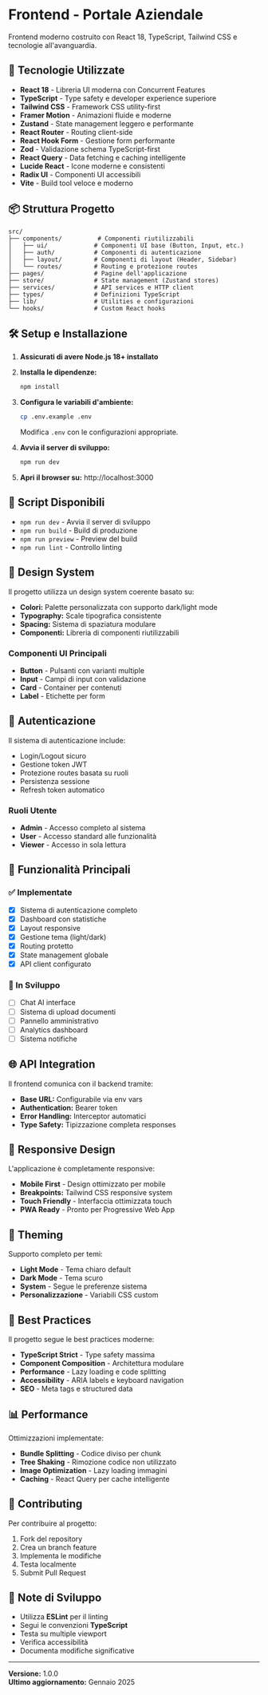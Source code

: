 # Frontend - Portale Aziendale

Frontend moderno costruito con React 18, TypeScript, Tailwind CSS e tecnologie all'avanguardia.

## 🚀 Tecnologie Utilizzate

- **React 18** - Libreria UI moderna con Concurrent Features
- **TypeScript** - Type safety e developer experience superiore
- **Tailwind CSS** - Framework CSS utility-first
- **Framer Motion** - Animazioni fluide e moderne
- **Zustand** - State management leggero e performante
- **React Router** - Routing client-side
- **React Hook Form** - Gestione form performante
- **Zod** - Validazione schema TypeScript-first
- **React Query** - Data fetching e caching intelligente
- **Lucide React** - Icone moderne e consistenti
- **Radix UI** - Componenti UI accessibili
- **Vite** - Build tool veloce e moderno

## 📦 Struttura Progetto

```
src/
├── components/          # Componenti riutilizzabili
│   ├── ui/             # Componenti UI base (Button, Input, etc.)
│   ├── auth/           # Componenti di autenticazione
│   ├── layout/         # Componenti di layout (Header, Sidebar)
│   └── routes/         # Routing e protezione routes
├── pages/              # Pagine dell'applicazione
├── store/              # State management (Zustand stores)
├── services/           # API services e HTTP client
├── types/              # Definizioni TypeScript
├── lib/                # Utilities e configurazioni
└── hooks/              # Custom React hooks
```

## 🛠️ Setup e Installazione

1. **Assicurati di avere Node.js 18+ installato**

2. **Installa le dipendenze:**
   ```bash
   npm install
   ```

3. **Configura le variabili d'ambiente:**
   ```bash
   cp .env.example .env
   ```
   Modifica `.env` con le configurazioni appropriate.

4. **Avvia il server di sviluppo:**
   ```bash
   npm run dev
   ```

5. **Apri il browser su:** http://localhost:3000

## 🔧 Script Disponibili

- `npm run dev` - Avvia il server di sviluppo
- `npm run build` - Build di produzione
- `npm run preview` - Preview del build
- `npm run lint` - Controllo linting

## 🎨 Design System

Il progetto utilizza un design system coerente basato su:

- **Colori:** Palette personalizzata con supporto dark/light mode
- **Typography:** Scale tipografica consistente
- **Spacing:** Sistema di spaziatura modulare
- **Componenti:** Libreria di componenti riutilizzabili

### Componenti UI Principali

- **Button** - Pulsanti con varianti multiple
- **Input** - Campi di input con validazione
- **Card** - Container per contenuti
- **Label** - Etichette per form

## 🔐 Autenticazione

Il sistema di autenticazione include:

- Login/Logout sicuro
- Gestione token JWT
- Protezione routes basata su ruoli
- Persistenza sessione
- Refresh token automatico

### Ruoli Utente

- **Admin** - Accesso completo al sistema
- **User** - Accesso standard alle funzionalità
- **Viewer** - Accesso in sola lettura

## 🎯 Funzionalità Principali

### ✅ Implementate

- [x] Sistema di autenticazione completo
- [x] Dashboard con statistiche
- [x] Layout responsive
- [x] Gestione tema (light/dark)
- [x] Routing protetto
- [x] State management globale
- [x] API client configurato

### 🚧 In Sviluppo

- [ ] Chat AI interface
- [ ] Sistema di upload documenti
- [ ] Pannello amministrativo
- [ ] Analytics dashboard
- [ ] Sistema notifiche

## 🌐 API Integration

Il frontend comunica con il backend tramite:

- **Base URL:** Configurabile via env vars
- **Authentication:** Bearer token
- **Error Handling:** Interceptor automatici
- **Type Safety:** Tipizzazione completa responses

## 📱 Responsive Design

L'applicazione è completamente responsive:

- **Mobile First** - Design ottimizzato per mobile
- **Breakpoints:** Tailwind CSS responsive system
- **Touch Friendly** - Interfaccia ottimizzata touch
- **PWA Ready** - Pronto per Progressive Web App

## 🎨 Theming

Supporto completo per temi:

- **Light Mode** - Tema chiaro default
- **Dark Mode** - Tema scuro
- **System** - Segue le preferenze sistema
- **Personalizzazione** - Variabili CSS custom

## 🧪 Best Practices

Il progetto segue le best practices moderne:

- **TypeScript Strict** - Type safety massima
- **Component Composition** - Architettura modulare
- **Performance** - Lazy loading e code splitting
- **Accessibility** - ARIA labels e keyboard navigation
- **SEO** - Meta tags e structured data

## 📊 Performance

Ottimizzazioni implementate:

- **Bundle Splitting** - Codice diviso per chunk
- **Tree Shaking** - Rimozione codice non utilizzato
- **Image Optimization** - Lazy loading immagini
- **Caching** - React Query per cache intelligente

## 🤝 Contributing

Per contribuire al progetto:

1. Fork del repository
2. Crea un branch feature
3. Implementa le modifiche
4. Testa localmente
5. Submit Pull Request

## 📝 Note di Sviluppo

- Utilizza **ESLint** per il linting
- Segui le convenzioni **TypeScript**
- Testa su multiple viewport
- Verifica accessibilità
- Documenta modifiche significative

---

**Versione:** 1.0.0  
**Ultimo aggiornamento:** Gennaio 2025
